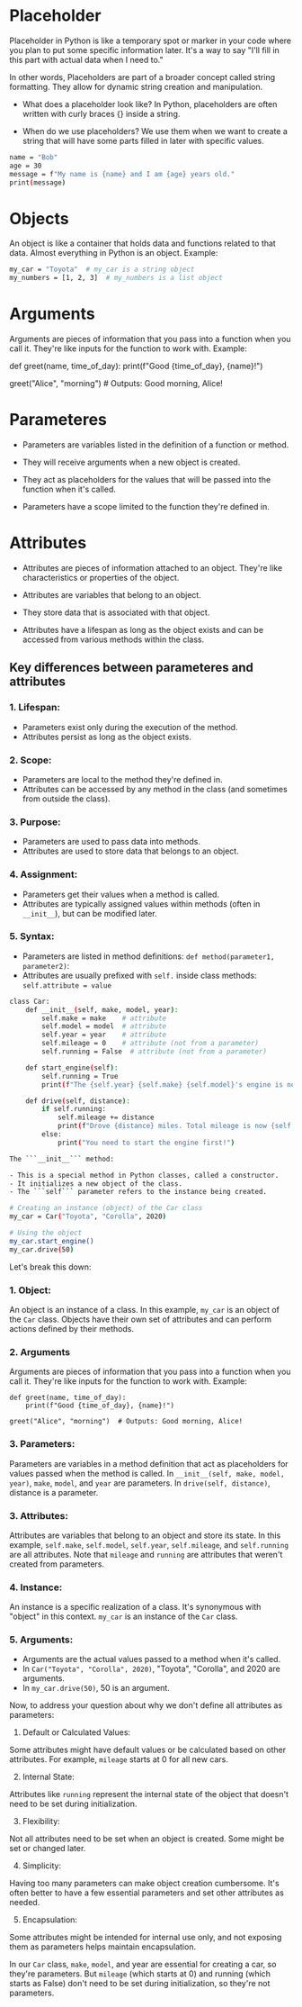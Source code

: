 # Placeholder

[](https://github.com/faren-darian/definitions#placeholder)

Placeholder in Python is like a temporary spot or marker in your code where you plan to put some specific information later. It's a way to say "I'll fill in this part with actual data when I need to."

In other words, Placeholders are part of a broader concept called string formatting. They allow for dynamic string creation and manipulation.

-   What does a placeholder look like? In Python, placeholders are often written with curly braces {} inside a string.
    
-   When do we use placeholders? We use them when we want to create a string that will have some parts filled in later with specific values.
    
```bash
name = "Bob"
age = 30
message = f"My name is {name} and I am {age} years old."
print(message)
```
# Objects

[](https://github.com/faren-darian/definitions#objects)

An object is like a container that holds data and functions related to that data. Almost everything in Python is an object. Example:
```bash
my_car = "Toyota"  # my_car is a string object
my_numbers = [1, 2, 3]  # my_numbers is a list object
```
# Arguments

[](https://github.com/faren-darian/definitions#arguments)

Arguments are pieces of information that you pass into a function when you call it. They're like inputs for the function to work with. Example:

def greet(name, time_of_day):
    print(f"Good {time_of_day}, {name}!")

greet("Alice", "morning")  # Outputs: Good morning, Alice!

# Parameteres

[](https://github.com/faren-darian/definitions#parameteres)

-   Parameters are variables listed in the definition of a function or method.
    
-   They will receive arguments when a new object is created.
    
-   They act as placeholders for the values that will be passed into the function when it's called.
    
-   Parameters have a scope limited to the function they're defined in.
    

# Attributes

[](https://github.com/faren-darian/definitions#attributes)

-   Attributes are pieces of information attached to an object. They're like characteristics or properties of the object.
    
-   Attributes are variables that belong to an object.
    
-   They store data that is associated with that object.
    
-   Attributes have a lifespan as long as the object exists and can be accessed from various methods within the class.
    

## Key differences between parameteres and attributes

[](https://github.com/faren-darian/definitions#key-differences-between-parameteres-and-attributes)

### 1. Lifespan:

[](https://github.com/faren-darian/definitions#1-lifespan)

-   Parameters exist only during the execution of the method.
-   Attributes persist as long as the object exists.

### 2. Scope:

[](https://github.com/faren-darian/definitions#2-scope)

-   Parameters are local to the method they're defined in.
-   Attributes can be accessed by any method in the class (and sometimes from outside the class).

### 3. Purpose:

[](https://github.com/faren-darian/definitions#3-purpose)

-   Parameters are used to pass data into methods.
-   Attributes are used to store data that belongs to an object.

### 4. Assignment:

[](https://github.com/faren-darian/definitions#4-assignment)

-   Parameters get their values when a method is called.
-   Attributes are typically assigned values within methods (often in  `__init__`), but can be modified later.

### 5. Syntax:

[](https://github.com/faren-darian/definitions#5-syntax)

-   Parameters are listed in method definitions:  `def method(parameter1, parameter2)`:
-   Attributes are usually prefixed with  `self.`  inside class methods:  `self.attribute = value`
```bash
class Car:
    def __init__(self, make, model, year):
        self.make = make    # attribute
        self.model = model  # attribute
        self.year = year    # attribute
        self.mileage = 0    # attribute (not from a parameter)
        self.running = False  # attribute (not from a parameter)

    def start_engine(self):
        self.running = True
        print(f"The {self.year} {self.make} {self.model}'s engine is now running.")

    def drive(self, distance):
        if self.running:
            self.mileage += distance
            print(f"Drove {distance} miles. Total mileage is now {self.mileage}.")
        else:
            print("You need to start the engine first!")

The ```__init__``` method:

- This is a special method in Python classes, called a constructor.
- It initializes a new object of the class.
- The ```self``` parameter refers to the instance being created.

# Creating an instance (object) of the Car class
my_car = Car("Toyota", "Corolla", 2020)

# Using the object
my_car.start_engine()
my_car.drive(50)
```
Let's break this down:

### 1. Object:

[](https://github.com/faren-darian/definitions#1-object)

An object is an instance of a class. In this example,  `my_car`  is an object of the  `Car`  class. Objects have their own set of attributes and can perform actions defined by their methods.

### 2. Arguments
Arguments are pieces of information that you pass into a function when you call it. They're like inputs for the function to work with. Example:

```
def greet(name, time_of_day):
    print(f"Good {time_of_day}, {name}!")

greet("Alice", "morning")  # Outputs: Good morning, Alice!
```
### 3. Parameters:

[](https://github.com/faren-darian/definitions#2-parameters)

Parameters are variables in a method definition that act as placeholders for values passed when the method is called. In  `__init__(self, make, model, year)`,  `make`,  `model`, and  `year`  are parameters. In  `drive(self, distance)`, distance is a parameter.

### 3. Attributes:

[](https://github.com/faren-darian/definitions#3-attributes)

Attributes are variables that belong to an object and store its state. In this example,  `self.make`,  `self.model`,  `self.year`,  `self.mileage`, and  `self.running`  are all attributes. Note that  `mileage`  and  `running`  are attributes that weren't created from parameters.

### 4. Instance:

[](https://github.com/faren-darian/definitions#4-instance)

An instance is a specific realization of a class. It's synonymous with "object" in this context.  `my_car`  is an instance of the  `Car`  class.

### 5. Arguments:

[](https://github.com/faren-darian/definitions#5-arguments)

-   Arguments are the actual values passed to a method when it's called.
-   In  `Car("Toyota", "Corolla", 2020)`, "Toyota", "Corolla", and 2020 are arguments.
-   In  `my_car.drive(50)`, 50 is an argument.

Now, to address your question about why we don't define all attributes as parameters:

1.  Default or Calculated Values:

Some attributes might have default values or be calculated based on other attributes. For example,  `mileage`  starts at 0 for all new cars.

2.  Internal State:

Attributes like  `running`  represent the internal state of the object that doesn't need to be set during initialization.

3.  Flexibility:

Not all attributes need to be set when an object is created. Some might be set or changed later.

4.  Simplicity:

Having too many parameters can make object creation cumbersome. It's often better to have a few essential parameters and set other attributes as needed.

5.  Encapsulation:

Some attributes might be intended for internal use only, and not exposing them as parameters helps maintain encapsulation.

In our  `Car`  class,  `make`,  `model`, and year are essential for creating a car, so they're parameters. But  `mileage`  (which starts at 0) and running (which starts as False) don't need to be set during initialization, so they're not parameters.
